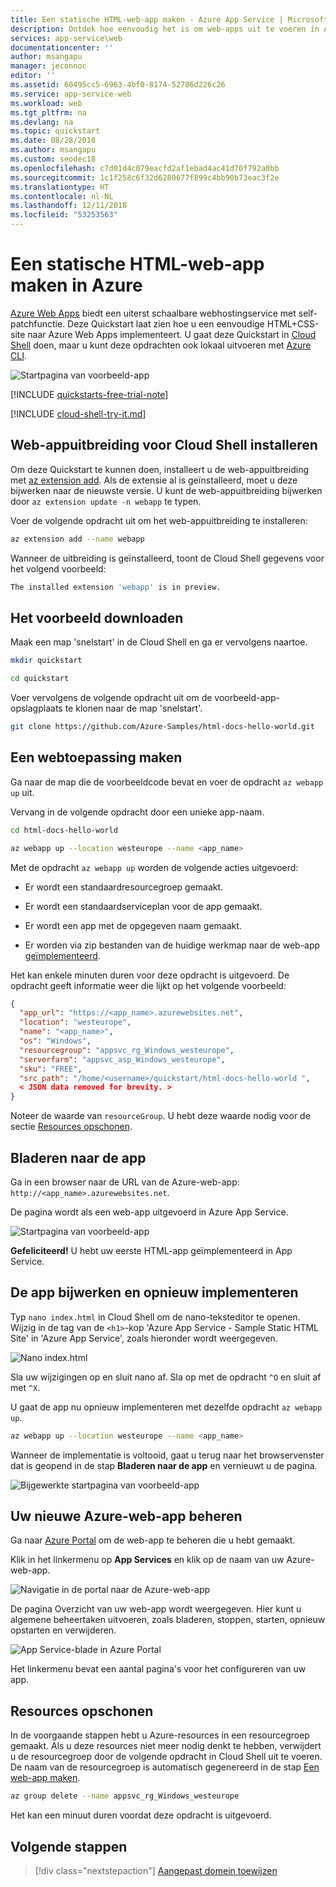 ```yaml
---
title: Een statische HTML-web-app maken - Azure App Service | Microsoft Docs
description: Ontdek hoe eenvoudig het is om web-apps uit te voeren in App Service door een voorbeeld van een statische HTML-app te implementeren.
services: app-service\web
documentationcenter: ''
author: msangapu
manager: jeconnoc
editor: ''
ms.assetid: 60495cc5-6963-4bf0-8174-52786d226c26
ms.service: app-service-web
ms.workload: web
ms.tgt_pltfrm: na
ms.devlang: na
ms.topic: quickstart
ms.date: 08/28/2018
ms.author: msangapu
ms.custom: seodec18
ms.openlocfilehash: c7d01d4c079eacfd2af1ebad4ac41d70f792a0bb
ms.sourcegitcommit: 1c1f258c6f32d6280677f899c4bb90b73eac3f2e
ms.translationtype: HT
ms.contentlocale: nl-NL
ms.lasthandoff: 12/11/2018
ms.locfileid: "53253563"
---
```

# <a name="create-a-static-html-web-app-in-azure"></a>Een statische HTML-web-app maken in Azure

[Azure Web Apps](app-service-web-overview.md) biedt een uiterst schaalbare webhostingservice met self-patchfunctie. Deze Quickstart laat zien hoe u een eenvoudige HTML+CSS-site naar Azure Web Apps implementeert. U gaat deze Quickstart in [Cloud Shell](https://docs.microsoft.com/azure/cloud-shell/overview) doen, maar u kunt deze opdrachten ook lokaal uitvoeren met [Azure CLI](/cli/azure/install-azure-cli).

![Startpagina van voorbeeld-app](media/app-service-web-get-started-html/hello-world-in-browser-az.png)

[!INCLUDE [quickstarts-free-trial-note](../../includes/quickstarts-free-trial-note.md)]

[!INCLUDE [cloud-shell-try-it.md](../../includes/cloud-shell-try-it.md)]

## <a name="install-web-app-extension-for-cloud-shell"></a>Web-appuitbreiding voor Cloud Shell installeren

Om deze Quickstart te kunnen doen, installeert u de web-appuitbreiding met [az extension add](https://docs.microsoft.com/cli/azure/extension?view=azure-cli-latest#az-extension-add). Als de extensie al is geïnstalleerd, moet u deze bijwerken naar de nieuwste versie. U kunt de web-appuitbreiding bijwerken door `az extension update -n webapp` te typen.

Voer de volgende opdracht uit om het web-appuitbreiding te installeren:

```bash
az extension add --name webapp
```

Wanneer de uitbreiding is geïnstalleerd, toont de Cloud Shell gegevens voor het volgend voorbeeld:

```bash
The installed extension 'webapp' is in preview.
```

## <a name="download-the-sample"></a>Het voorbeeld downloaden

Maak een map 'snelstart' in de Cloud Shell en ga er vervolgens naartoe.

```bash
mkdir quickstart

cd quickstart
```

Voer vervolgens de volgende opdracht uit om de voorbeeld-app-opslagplaats te klonen naar de map 'snelstart'.

```bash
git clone https://github.com/Azure-Samples/html-docs-hello-world.git
```

## <a name="create-a-web-app"></a>Een webtoepassing maken

Ga naar de map die de voorbeeldcode bevat en voer de opdracht `az webapp up` uit.

Vervang in de volgende opdracht <app-naam> door een unieke app-naam.

```bash
cd html-docs-hello-world

az webapp up --location westeurope --name <app_name>
```

Met de opdracht `az webapp up` worden de volgende acties uitgevoerd:

- Er wordt een standaardresourcegroep gemaakt.

- Er wordt een standaardserviceplan voor de app gemaakt.

- Er wordt een app met de opgegeven naam gemaakt.

- Er worden via zip bestanden van de huidige werkmap naar de web-app [geïmplementeerd](https://docs.microsoft.com/azure/app-service/app-service-deploy-zip).

Het kan enkele minuten duren voor deze opdracht is uitgevoerd. De opdracht geeft informatie weer die lijkt op het volgende voorbeeld:

```json
{
  "app_url": "https://<app_name>.azurewebsites.net",
  "location": "westeurope",
  "name": "<app_name>",
  "os": "Windows",
  "resourcegroup": "appsvc_rg_Windows_westeurope",
  "serverfarm": "appsvc_asp_Windows_westeurope",
  "sku": "FREE",
  "src_path": "/home/<username>/quickstart/html-docs-hello-world ",
  < JSON data removed for brevity. >
}
```

Noteer de waarde van `resourceGroup`. U hebt deze waarde nodig voor de sectie [Resources opschonen](#clean-up-resources).

## <a name="browse-to-the-app"></a>Bladeren naar de app

Ga in een browser naar de URL van de Azure-web-app: `http://<app_name>.azurewebsites.net`.

De pagina wordt als een web-app uitgevoerd in Azure App Service.

![Startpagina van voorbeeld-app](media/app-service-web-get-started-html/hello-world-in-browser-az.png)

**Gefeliciteerd!** U hebt uw eerste HTML-app geïmplementeerd in App Service.

## <a name="update-and-redeploy-the-app"></a>De app bijwerken en opnieuw implementeren

Typ `nano index.html` in Cloud Shell om de nano-teksteditor te openen. Wijzig in de tag van de `<h1>`-kop 'Azure App Service - Sample Static HTML Site' in 'Azure App Service', zoals hieronder wordt weergegeven.

![Nano index.html](media/app-service-web-get-started-html/nano-index-html.png)

Sla uw wijzigingen op en sluit nano af. Sla op met de opdracht `^O` en sluit af met `^X`.

U gaat de app nu opnieuw implementeren met dezelfde opdracht `az webapp up`.

```bash
az webapp up --location westeurope --name <app_name>
```

Wanneer de implementatie is voltooid, gaat u terug naar het browservenster dat is geopend in de stap **Bladeren naar de app** en vernieuwt u de pagina.

![Bijgewerkte startpagina van voorbeeld-app](media/app-service-web-get-started-html/hello-azure-in-browser-az.png)

## <a name="manage-your-new-azure-web-app"></a>Uw nieuwe Azure-web-app beheren

Ga naar <a href="https://portal.azure.com" target="_blank">Azure Portal</a> om de web-app te beheren die u hebt gemaakt.

Klik in het linkermenu op **App Services** en klik op de naam van uw Azure-web-app.

![Navigatie in de portal naar de Azure-web-app](./media/app-service-web-get-started-html/portal1.png)

De pagina Overzicht van uw web-app wordt weergegeven. Hier kunt u algemene beheertaken uitvoeren, zoals bladeren, stoppen, starten, opnieuw opstarten en verwijderen.

![App Service-blade in Azure Portal](./media/app-service-web-get-started-html/portal2.png)

Het linkermenu bevat een aantal pagina's voor het configureren van uw app.

## <a name="clean-up-resources"></a>Resources opschonen

In de voorgaande stappen hebt u Azure-resources in een resourcegroep gemaakt. Als u deze resources niet meer nodig denkt te hebben, verwijdert u de resourcegroep door de volgende opdracht in Cloud Shell uit te voeren. De naam van de resourcegroep is automatisch gegenereerd in de stap [Een web-app maken](#create-a-web-app).

```bash
az group delete --name appsvc_rg_Windows_westeurope
```

Het kan een minuut duren voordat deze opdracht is uitgevoerd.

## <a name="next-steps"></a>Volgende stappen

> [!div class="nextstepaction"]
> [Aangepast domein toewijzen](app-service-web-tutorial-custom-domain.md)
